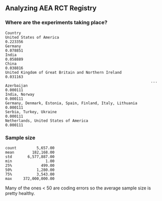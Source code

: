 ## Analyzing AEA RCT Registry

### Where are the experiments taking place?

```
Country
United States of America                                       0.223356
Germany                                                        0.078851
India                                                          0.058889
China                                                          0.038816
United Kingdom of Great Britain and Northern Ireland           0.031163
                                                                 ...   
Azerbaijan                                                     0.000111
India, Norway                                                  0.000111
Germany, Denmark, Estonia, Spain, Finland, Italy, Lithuania    0.000111
Serbia, Turkey, Ukraine                                        0.000111
Netherlands, United States of America                          0.000111
```

### Sample size

```
count         5,657.00
mean        182,168.00
std       6,577,887.00
min               1.00
25%             499.00
50%           1,280.00
75%           3,543.00
max     372,000,000.00
```

Many of the ones < 50 are coding errors so the average sample size is pretty healthy.
